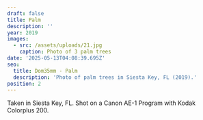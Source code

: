 ```yaml
---
draft: false
title: Palm
description: ''
year: 2019
images:
  - src: /assets/uploads/21.jpg
    caption: Photo of 3 palm trees
date: '2025-05-13T04:08:39.695Z'
seo:
  title: Dom35mm - Palm
  description: 'Photo of palm trees in Siesta Key, FL (2019).'
position: 2
---
```



Taken in Siesta Key, FL. Shot on a Canon AE-1 Program with Kodak Colorplus 200.
